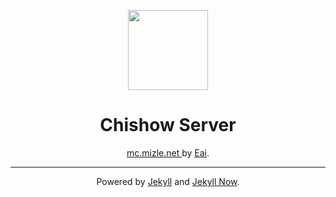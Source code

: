 <p align="center"><img src="http://i.imgur.com/qbrjWXd.png" width="128px" height="128px"></p>
<h1 align="center">Chishow Server</h1>
<p align="center"><a href="http://mc.mizle.net">mc.mizle.net </a> by <a href="https://github.com/eai04191">Eai</a>.</p>

<hr>

<p align="center">Powered by <a href="https://github.com/jekyll/jekyll">Jekyll</a> and <a href="https://github.com/barryclark/jekyll-now">Jekyll Now</a>.</p>
